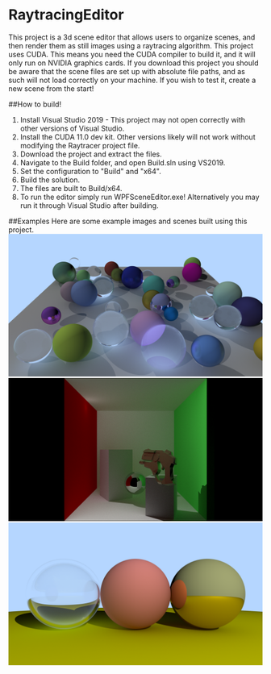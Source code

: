 # RaytracingEditor

This project is a 3d scene editor that allows users to organize scenes, and then render them as still images using a raytracing algorithm.
This project uses CUDA. This means you need the CUDA compiler to build it, and it will only run on NVIDIA graphics cards. If you download this project you should be aware that the scene files are set up with absolute file paths, and as such will not load correctly on your machine. If you wish to test it, create a new scene from the start!

##How to build!
1. Install Visual Studio 2019 - This project may not open correctly with other versions of Visual Studio.
2. Install the CUDA 11.0 dev kit. Other versions likely will not work without modifying the Raytracer project file.
3. Download the project and extract the files.
4. Navigate to the Build folder, and open Build.sln using VS2019.
5. Set the configuration to "Build" and "x64".
6. Build the solution.
7. The files are built to Build/x64. 
8. To run the editor simply run WPFSceneEditor.exe! Alternatively you may run it through Visual Studio after building.

##Examples
Here are some example images and scenes built using this project.
![many_spheres](Source/Content/Desktop%20Outputs/random%20spheres/2000spp.png?raw=true "Spheres")
![cornell_box_with_gun](Source/Content/Desktop%20Outputs/cornell%20box%20with%20gun.png?raw=true "Spheres")
![spheres](Source/Content/Desktop%20Outputs/testing%20spheres.png?raw=true "Spheres")

